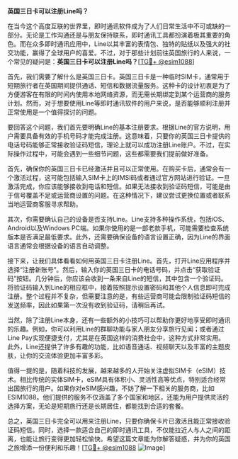 **英国三日卡可以注册Line吗？**

在当今这个高度互联的世界里，即时通讯软件成为了人们日常生活中不可或缺的一部分。无论是工作沟通还是与朋友保持联系，即时通讯工具都扮演着极其重要的角色。而在众多即时通讯应用中，Line以其丰富的表情包、独特的贴纸以及强大的社交功能，赢得了全球用户的喜爱。不过，对于那些计划前往英国旅行的人来说，一个常见的疑问是：**英国三日卡可以注册Line吗？**[[TG💪+ @esim1088](https://t.me/s/esim1088)]

首先，我们需要了解什么是英国三日卡。英国三日卡是一种临时SIM卡，通常用于短期旅行者在英国期间提供通话、短信和数据流量服务。这种卡的设计初衷是为了方便游客在有限的时间内使用本地网络资源，而无需长期绑定到某个运营商的服务计划。然而，对于想要使用Line等即时通讯软件的用户来说，是否能够顺利注册并正常使用是一个值得探讨的问题。

要回答这个问题，我们首先要明确Line的基本注册要求。根据Line的官方说明，用户需要具备有效的手机号码才能完成注册。这意味着，只要你的英国三日卡提供的电话号码能够正常接收验证码短信，理论上就可以成功注册Line账户。不过，在实际操作过程中，可能会遇到一些细节问题，这些都需要我们提前做好准备。

首先，确保你的英国三日卡已经激活并且可以正常使用。在购买卡后，通常会有一个激活过程，这可能包括输入SIM卡上的IMSI码或者通过官方网站进行验证。一旦激活完成，你应该能够接收到电话和短信。如果无法接收到验证码短信，可能是由于信号覆盖不足或运营商设置的问题。在这种情况下，建议尝试更换位置或者联系当地运营商客服寻求帮助。

其次，你需要确认自己的设备是否支持Line。Line支持多种操作系统，包括iOS、Android以及Windows PC端。如果你使用的是一部老款手机，可能需要检查系统版本是否满足最低要求。此外，还需要确保设备的语言设置正确，因为Line的界面语言通常会根据设备的语言自动调整。

接下来，让我们具体看看如何用英国三日卡注册Line。首先，打开Line应用程序并选择“注册新账号”。然后，输入你的英国三日卡的电话号码，并点击“获取验证码”按钮。几分钟后，你应该会收到一条来自Line的短信，其中包含一个验证码。将验证码输入到Line的相应框中，接着按照提示设置密码和其他个人信息即可完成注册。整个过程并不复杂，但需要注意的是，有些运营商可能会限制验证码短信的发送频率，因此如果第一次没有收到验证码，请稍后再试。

当然，除了注册Line本身，还有一些额外的小技巧可以帮助你更好地享受即时通讯的乐趣。例如，你可以利用Line的群聊功能与家人朋友分享旅行见闻；或者通过Line Pay实现便捷支付，尤其是在英国这样的消费社会中，这种方式非常实用。此外，Line还提供了许多有趣的功能，比如语音通话、视频聊天以及丰富的主题皮肤，让你的交流体验更加丰富多彩。

值得一提的是，随着科技的发展，越来越多的人开始关注虚拟SIM卡（eSIM）技术。相比传统的实体SIM卡，eSIM具有体积小、灵活性高等优点，特别适合经常出国旅行的用户。如果你对eSIM感兴趣，不妨了解一下相关的服务商，比如ESIM1088。他们提供的服务不仅涵盖了多个国家和地区，还能为用户提供灵活的选择方案，无论是短期旅行还是长期居住，都能找到合适的套餐。

总之，英国三日卡完全可以用来注册Line，只要你确保卡片已激活且能正常接收验证码短信。同时，选择一款适合自己的即时通讯工具，不仅能拉近人与人之间的距离，也能让旅行变得更加轻松愉快。希望这篇文章能为你解答疑惑，并为你的英国之旅增添一份便利和乐趣！[[TG💪+ @esim1088](https://t.me/s/esim1088) ![Image](https://i.postimg.cc/4NQfJmqS/Snipaste-2025-05-13-00-14-12.png)]
